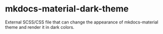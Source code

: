 # mkdocs-material-dark-theme

External SCSS/CSS file that can change the appearance of mkdocs-material theme and render it in dark colors.
